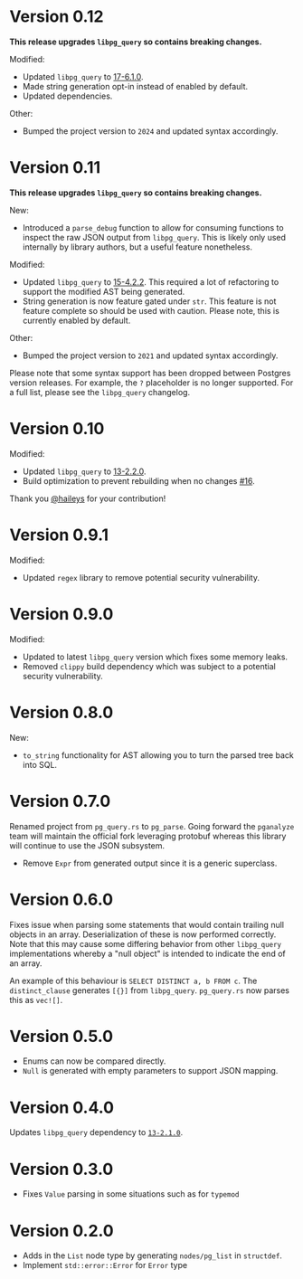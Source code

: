 # Version 0.12

**This release upgrades `libpg_query` so contains breaking changes.**

Modified:

* Updated `libpg_query` to [17-6.1.0](https://github.com/pganalyze/libpg_query/tree/17-6.1.0).
* Made string generation opt-in instead of enabled by default.
* Updated dependencies.

Other:

* Bumped the project version to `2024` and updated syntax accordingly.

# Version 0.11

**This release upgrades `libpg_query` so contains breaking changes.**

New:

* Introduced a `parse_debug` function to allow for consuming functions to inspect the raw JSON output from
  `libpg_query`.
  This is likely only used internally by library authors, but a useful feature nonetheless.

Modified:

* Updated `libpg_query` to [15-4.2.2](https://github.com/pganalyze/libpg_query/tree/15-4.2.2). This required a lot of
  refactoring to support the modified
  AST being generated.
* String generation is now feature gated under `str`. This feature is not feature complete
  so should be used with caution. Please note, this is currently enabled by default.

Other:

* Bumped the project version to `2021` and updated syntax accordingly.

Please note that some syntax support has been dropped between Postgres version releases. For example,
the `?` placeholder is no longer supported. For a full list, please see the `libpg_query` changelog.

# Version 0.10

Modified:

* Updated `libpg_query` to [13-2.2.0](https://github.com/pganalyze/libpg_query/releases/tag/13-2.2.0).
* Build optimization to prevent rebuilding when no changes [#16](https://github.com/paupino/pg_parse/pull/16).

Thank you [@haileys](https://github.com/haileys) for your contribution!

# Version 0.9.1

Modified:

* Updated `regex` library to remove potential security vulnerability.

# Version 0.9.0

Modified:

* Updated to latest `libpg_query` version which fixes some memory leaks.
* Removed `clippy` build dependency which was subject to a potential security vulnerability.

# Version 0.8.0

New:

* `to_string` functionality for AST allowing you to turn the parsed tree back into SQL.

# Version 0.7.0

Renamed project from `pg_query.rs` to `pg_parse`. Going forward the `pganalyze` team will maintain the official fork
leveraging protobuf whereas this library will continue to use the JSON subsystem.

* Remove `Expr` from generated output since it is a generic superclass.

# Version 0.6.0

Fixes issue when parsing some statements that would contain trailing null objects in an array. Deserialization of these
is now performed correctly. Note that this may cause some differing behavior from other `libpg_query` implementations
whereby a "null object" is intended to indicate the end of an array.

An example of this behaviour is `SELECT DISTINCT a, b FROM c`. The `distinct_clause` generates `[{}]` from
`libpg_query`.
`pg_query.rs` now parses this as `vec![]`.

# Version 0.5.0

* Enums can now be compared directly.
* `Null` is generated with empty parameters to support JSON mapping.

# Version 0.4.0

Updates `libpg_query` dependency to [`13-2.1.0`](https://github.com/pganalyze/libpg_query/tree/13-2.1.0).

# Version 0.3.0

* Fixes `Value` parsing in some situations such as for `typemod`

# Version 0.2.0

* Adds in the `List` node type by generating `nodes/pg_list` in `structdef`.
* Implement `std::error::Error` for `Error` type